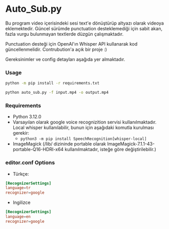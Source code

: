 # Auto_Sub.py
Bu program video içerisindeki sesi text'e dönüştürüp altyazı olarak videoya eklemektedir. Güncel sürümde
punctuation desteklemediği için sabit akan, fazla vurgu bulunmayan textlerde düzgün çalışmaktadır. 

Punctuation desteği için OpenAI'ın Whisper API kullanarak kod güncellenmelidir. Contrubution'a açık bir proje :)

Gereksinimler ve config detayları aşağıda yer almaktadır.

### Usage
```bash
python -m pip install -r requirements.txt
```
```bash
python auto_sub.py -f input.mp4 -o output.mp4
```
 

### Requirements
- Python 3.12.0
- Varsayılan olarak google voice recognizition servisi kullanılmaktadır. Local whisper kullanılabilir, bunun için aşağıdaki komutla kurulması gerekir:
    - `python3 -m pip install SpeechRecognition[whisper-local]`
- ImageMagick (/lib/ dizininde portable olarak ImageMagick-7.1.1-43-portable-Q16-HDRI-x64 kullanılmaktadır, isteğe göre değiştirilebilir.)

### editor.conf Options
- Türkçe:
```toml
[RecognizerSettings]
language=tr
recognizer=google
```

- Ingilizce
```toml
[RecognizerSettings]
language=en
recognizer=google
```


